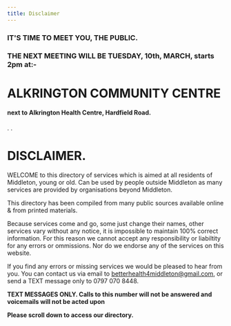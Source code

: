 ```yaml
---
title: Disclaimer
---
```


### IT'S TIME TO MEET YOU, THE PUBLIC. 
### THE NEXT MEETING WILL BE TUESDAY, 10th, MARCH, starts 2pm at:-
# ALKRINGTON COMMUNITY CENTRE
#### next to Alkrington Health Centre, Hardfield Road.
.
.
# DISCLAIMER.
WELCOME to this directory of services which is aimed
at all residents of Middleton, young or old. Can be
used by people outside Middleton as many services
are provided by organisations beyond Middleton.

This directory has been compiled from many 
public sources available online & from printed materials.

Because services come and go, some just change
their names, other services vary without any notice,
it is impossible to maintain 100% correct information.
For this reason we cannot accept any responsibility or 
liabiltity for any errors or ommissions. Nor do we
endorse any of the services on this website.

If you find any errors or missing services we would be pleased
to hear from you. You can contact us via email to
[betterhealth4middleton@gmail.com](mailto:betterhealth4middleton@gmail.com), or send a
TEXT message only to 0797 070 8448.

**TEXT MESSAGES ONLY. Calls to this number will not be
answered and voicemails will not be acted upon**

**Please scroll down to access our directory.**
